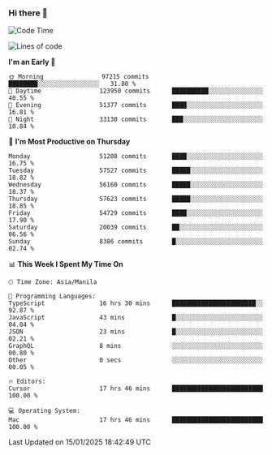 ### Hi there 👋

<!--START_SECTION:waka-->
![Code Time](http://img.shields.io/badge/Code%20Time-5%2C783%20hrs%2010%20mins-blue)

![Lines of code](https://img.shields.io/badge/From%20Hello%20World%20I%27ve%20Written-117.6%20million%20lines%20of%20code-blue)

**I'm an Early 🐤** 

```text
🌞 Morning                97215 commits       ████████░░░░░░░░░░░░░░░░░   31.80 % 
🌆 Daytime                123950 commits      ██████████░░░░░░░░░░░░░░░   40.55 % 
🌃 Evening                51377 commits       ████░░░░░░░░░░░░░░░░░░░░░   16.81 % 
🌙 Night                  33130 commits       ███░░░░░░░░░░░░░░░░░░░░░░   10.84 % 
```
📅 **I'm Most Productive on Thursday** 

```text
Monday                   51208 commits       ████░░░░░░░░░░░░░░░░░░░░░   16.75 % 
Tuesday                  57527 commits       █████░░░░░░░░░░░░░░░░░░░░   18.82 % 
Wednesday                56160 commits       █████░░░░░░░░░░░░░░░░░░░░   18.37 % 
Thursday                 57623 commits       █████░░░░░░░░░░░░░░░░░░░░   18.85 % 
Friday                   54729 commits       ████░░░░░░░░░░░░░░░░░░░░░   17.90 % 
Saturday                 20039 commits       ██░░░░░░░░░░░░░░░░░░░░░░░   06.56 % 
Sunday                   8386 commits        █░░░░░░░░░░░░░░░░░░░░░░░░   02.74 % 
```


📊 **This Week I Spent My Time On** 

```text
🕑︎ Time Zone: Asia/Manila

💬 Programming Languages: 
TypeScript               16 hrs 30 mins      ███████████████████████░░   92.87 % 
JavaScript               43 mins             █░░░░░░░░░░░░░░░░░░░░░░░░   04.04 % 
JSON                     23 mins             █░░░░░░░░░░░░░░░░░░░░░░░░   02.21 % 
GraphQL                  8 mins              ░░░░░░░░░░░░░░░░░░░░░░░░░   00.80 % 
Other                    0 secs              ░░░░░░░░░░░░░░░░░░░░░░░░░   00.05 % 

🔥 Editors: 
Cursor                   17 hrs 46 mins      █████████████████████████   100.00 % 

💻 Operating System: 
Mac                      17 hrs 46 mins      █████████████████████████   100.00 % 
```


 Last Updated on 15/01/2025 18:42:49 UTC
<!--END_SECTION:waka-->


<!--
**rad182/rad182** is a ✨ _special_ ✨ repository because its `README.md` (this file) appears on your GitHub profile.

Here are some ideas to get you started:

- 🔭 I’m currently working on ...
- 🌱 I’m currently learning ...
- 👯 I’m looking to collaborate on ...
- 🤔 I’m looking for help with ...
- 💬 Ask me about ...
- 📫 How to reach me: ...
- 😄 Pronouns: ...
- ⚡ Fun fact: ...
-->
